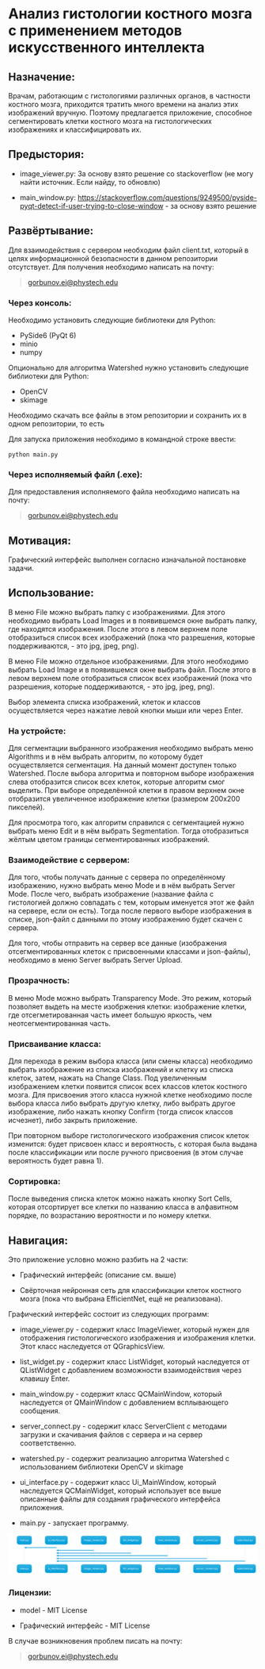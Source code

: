 # Анализ гистологии костного мозга с применением методов искусственного интеллекта

## Назначение:

Врачам, работающим с гистологиями различных органов, в частности костного мозга, приходится тратить много времени на анализ этих изображений вручную. Поэтому предлагается приложение, способное сегментировать клетки костного мозга на гистологических изображениях и классифицировать их.

## Предыстория:

* image_viewer.py: За основу взято решение со stackoverflow (не могу найти источник. Если найду, то обновлю)

* main_window.py: https://stackoverflow.com/questions/9249500/pyside-pyqt-detect-if-user-trying-to-close-window - за основу взято решение 

## Развёртывание:

Для взаимодействия с сервером необходим файл client.txt, который в целях информационной безопасности в данном репозитории отсутствует. Для получения необходимо написать на почту:

> gorbunov.ei@phystech.edu

### Через консоль:

Необходимо установить следующие библиотеки для Python: 
* PySide6 (PyQt 6)
* minio
* numpy

Опционально для алгоритма Watershed нужно установить следующие библиотеки для Python:
* OpenCV
* skimage

Необходимо скачать все файлы в этом репозитории и сохранить их в одном репозитории, то есть 

Для запуска приложения необходимо в командной строке ввести:

```shell
python main.py
```

### Через исполняемый файл (.exe):

Для предоставления исполняемого файла необходимо написать на почту:

> gorbunov.ei@phystech.edu

## Мотивация: 

Графический интерфейс выполнен согласно изначальной постановке задачи.

## Использование:

В меню File можно выбрать папку с изображениями. Для этого необходимо выбрать Load Images и в появившемся окне выбрать папку, где находятся изображения. После этого в левом верхнем поле отобразиться список всех изображений (пока что разрешения, которые поддерживаются, - это jpg, jpeg, png). 

В меню File можно отдельное изображениями. Для этого необходимо выбрать Load Image и в появившемся окне выбрать файл. После этого в левом верхнем поле отобразиться список всех изображений (пока что разрешения, которые поддерживаются, - это jpg, jpeg, png).

Выбор элемента списка изображений, клеток и классов осуществляется через нажатие левой кнопки мыши или через Enter.

### На устройсте:

Для сегментации выбранного изображения необходимо выбрать меню Algorithms и в нём выбрать алгоритм, по которому будет осуществляется сегментация. На данный момент доступен только Watershed. После выбора алгоритма и повторном выборе изображения слева отобразится список всех клеток, которые алгоритм смог выделить.
При выборе определённой клетки в правом верхнем окне отобразится увеличенное изображение клетки (размером 200x200 пикселей).

Для просмотра того, как алгоритм справился с сегментацией нужно выбрать меню Edit и в нём выбрать Segmentation. Тогда отобразиться жёлтым цветом границы сегментированных изображений.

### Взаимодействие с сервером:

Для того, чтобы получать данные с сервера по определённому изображению, нужно выбрать меню Mode и в нём выбрать Server Mode. После чего, выбрать изображение (название файла с гистологией должно совпадать с тем, которым именуется этот же файл на сервере, если он есть). Тогда после первого выборе изображения в списке, json-файл с данными по этому изображению будет скачен с сервера.

Для того, чтобы отправить на сервер все данные (изображения отсегментированных клеток с присвоенными классами и json-файлы), необходимо в меню Server выбрать Server Upload.

### Прозрачность:

В меню Mode можно выбрать Transparency Mode. Это режим, который позволяет выдеть на месте изобржения клетки: изображение клетки, где отсегметированная часть имеет большую яркость, чем неотсегментированная часть.

### Присваивание класса:

Для перехода в режим выбора класса (или смены класса) необходимо выбрать изображение из списка изображений и клетку из списка клеток, затем, нажать на Change Class. Под увеличенным изображением клетки появится список всех классов клеток костного мозга. Для присвоения этого класса нужной клетке необходимо после выбора класса либо выбрать другую клетку, либо выбрать другое изображение, либо нажать кнопку Confirm (тогда список классов исчезнет), либо закрыть приложение.

При повторном выборе гистологического изображения список клеток изменится: будет присвоен класс и вероятность, с которая была выдана после классификации или после ручного присвоения (в этом случае вероятность будет равна 1).

### Сортировка:

После выведения списка клеток можно нажать кнопку Sort Cells, которая отсортирует все клетки по названию класса в алфавитном порядке, по возрастанию вероятности и по номеру клетки.

## Навигация:

Это приложение условно можно разбить на 2 части:

* Графический интерфейс (описание см. выше)

* Свёрточная нейронная сеть для классификации клеток костного мозга (пока что выбрана EfficientNet, ещё не реализована).

Графический интерфейс состоит из следующих программ:

* image_viewer.py - содержит класс ImageViewer, который нужен для отображения гистологического изображения и изображения клетки. Этот класс наследуется от QGraphicsView.

* list_widget.py - содержит класс ListWidget, который наследуется от QListWidget с добавлением возможности взаимодействия через клавишу Enter.

* main_window.py - содержит класс QCMainWindow, который наследуется от QMainWindow с добавлением всплывающего сообщения.

* server_connect.py - содержит класс ServerClient с методами загрузки и скачивания файлов с сервера и на сервер соответственно.

* watershed.py - содержит реализацию алгоритма Watershed с использованием библиотеки OpenCV и skimage

* ui_interface.py - содержит класс Ui_MainWindow, который наследуется QCMainWidget, который использует все выше описанные файлы для создания графического интерфейса приложения.

* main.py - запускает программу.

![scheme](scheme.png?raw=true "Title")

### Лицензии:

* model - MIT License

* Графический интерфейс - MIT License


В случае возникновения проблем писать на почту:

> gorbunov.ei@phystech.edu
